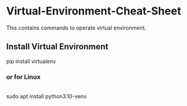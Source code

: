 # Virtual-Environment-Cheat-Sheet
This contains commands to operate virtual environment.
<body>
  <h2>Install Virtual Environment</h2>
  <p>
    pip install virtualenv
    <br>
    <h3>or for Linux</h3>
    <br>
    sudo apt install python3.10-venv
  </p>
</body>
